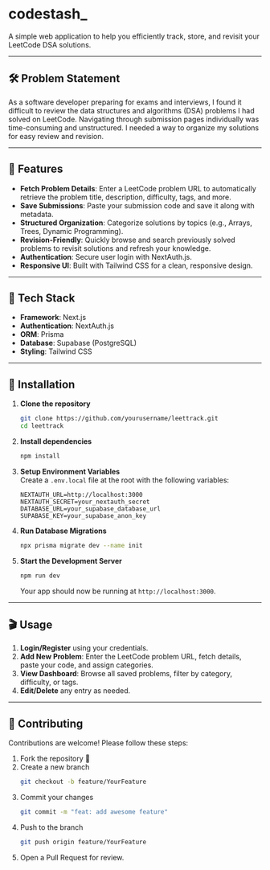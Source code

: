 # codestash_

A simple web application to help you efficiently track, store, and revisit your LeetCode DSA solutions.

---

## 🛠️ Problem Statement

As a software developer preparing for exams and interviews, I found it difficult to review the data structures and algorithms (DSA) problems I had solved on LeetCode. Navigating through submission pages individually was time-consuming and unstructured. I needed a way to organize my solutions for easy review and revision.

---

## 🚀 Features

- **Fetch Problem Details**: Enter a LeetCode problem URL to automatically retrieve the problem title, description, difficulty, tags, and more.
- **Save Submissions**: Paste your submission code and save it along with metadata.
- **Structured Organization**: Categorize solutions by topics (e.g., Arrays, Trees, Dynamic Programming).
- **Revision-Friendly**: Quickly browse and search previously solved problems to revisit solutions and refresh your knowledge.
- **Authentication**: Secure user login with NextAuth.js.
- **Responsive UI**: Built with Tailwind CSS for a clean, responsive design.

---

## 🧰 Tech Stack

- **Framework**: Next.js
- **Authentication**: NextAuth.js
- **ORM**: Prisma
- **Database**: Supabase (PostgreSQL)
- **Styling**: Tailwind CSS

---

## 📝 Installation

1. **Clone the repository**  
   ```bash
   git clone https://github.com/yourusername/leettrack.git
   cd leettrack
   ```

2. **Install dependencies**  
   ```bash
   npm install
   ```

3. **Setup Environment Variables**  
   Create a `.env.local` file at the root with the following variables:
   ```env
   NEXTAUTH_URL=http://localhost:3000
   NEXTAUTH_SECRET=your_nextauth_secret
   DATABASE_URL=your_supabase_database_url
   SUPABASE_KEY=your_supabase_anon_key
   ```

4. **Run Database Migrations**  
   ```bash
   npx prisma migrate dev --name init
   ```

5. **Start the Development Server**  
   ```bash
   npm run dev
   ```
   Your app should now be running at `http://localhost:3000`.

---

## 🎬 Usage

1. **Login/Register** using your credentials.
2. **Add New Problem**: Enter the LeetCode problem URL, fetch details, paste your code, and assign categories.
3. **View Dashboard**: Browse all saved problems, filter by category, difficulty, or tags.
4. **Edit/Delete** any entry as needed.

---

## 🤝 Contributing

Contributions are welcome! Please follow these steps:

1. Fork the repository 💫
2. Create a new branch  
   ```bash
   git checkout -b feature/YourFeature
   ```
3. Commit your changes  
   ```bash
   git commit -m "feat: add awesome feature"
   ```
4. Push to the branch  
   ```bash
   git push origin feature/YourFeature
   ```
5. Open a Pull Request for review.


